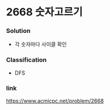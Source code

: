 # 2668 숫자고르기

### Solution
* 각 숫자마다 사이클 확인

### Classification
* DFS

### link
https://www.acmicpc.net/problem/2668